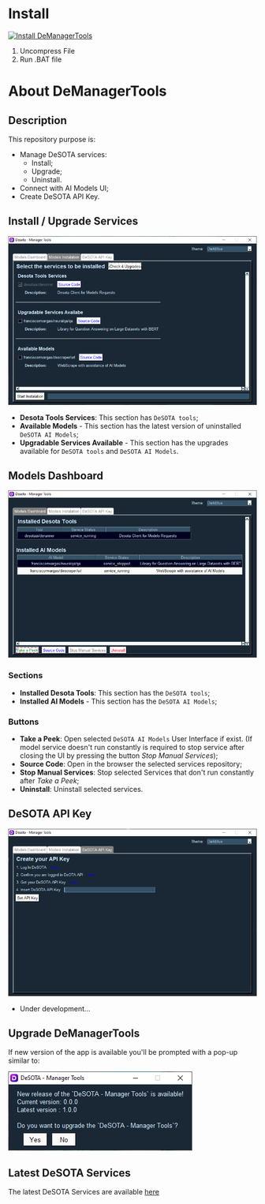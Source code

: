 # Install
<script src='https://cdn.jsdelivr.net/gh/eddymens/markdown-external-link-script@v2.0.0/main.min.js'></script>
 
[![Install DeManagerTools](https://img.shields.io/static/v1?label=Desota%20-%20Manager%20Tools&message=Install&color=blue&logo=windows)](https://minhaskamal.github.io/DownGit/#/home?url=https://github.com/DeSOTAai/DeManagerTools/blob/main/executables/Windows/demanagertools.install.bat)

1. Uncompress File
2. Run .BAT file

# About DeManagerTools

## Description

This repository purpose is:
 - Manage DeSOTA services:
    - Install;
    - Upgrade;
    - Uninstall.
 - Connect with AI Models UI;
 - Create DeSOTA API Key.

 ## Install / Upgrade Services

![Install Tab](Assets/readme_files/readme_install_tab.png)

- **Desota Tools Services**: This section has `DeSOTA tools`;
- **Available Models** - This section has the latest version of uninstalled `DeSOTA AI Models`;
- **Upgradable Services Available** - This section has the upgrades available for `DeSOTA tools` and `DeSOTA AI Models`. 

 ## Models Dashboard

 ![Dashboard Tab](Assets/readme_files/readme_dashboard_tab.png)

 ### Sections

- **Installed Desota Tools**: This section has the `DeSOTA tools`;
- **Installed AI Models** - This section has the  `DeSOTA AI Models`;

 ### Buttons

 - **Take a Peek**: Open selected `DeSOTA AI Models` User Interface if exist. (If model service doesn't run constantly is required to stop service after closing the UI by pressing the button *Stop Manual Services*);
 - **Source Code**: Open in the browser the selected services repository;
 - **Stop Manual Services**: Stop selected Services that don't run constantly after *Take a Peek*;
 - **Uninstall**: Uninstall selected services.

 ## DeSOTA API Key

 ![API Tab](Assets/readme_files/readme_api_tab.png)

  - Under development...

  ## Upgrade DeManagerTools

  If new version of the app is available you'll be prompted with a pop-up similar to:

  ![Upgrade APP](Assets/readme_files/upgrade_app.PNG)

 ## Latest DeSOTA Services

  The latest DeSOTA Services are available [here](https://github.com/DeSOTAai/DeRunner/blob/main/Assets/latest_services.config.yaml)
  
